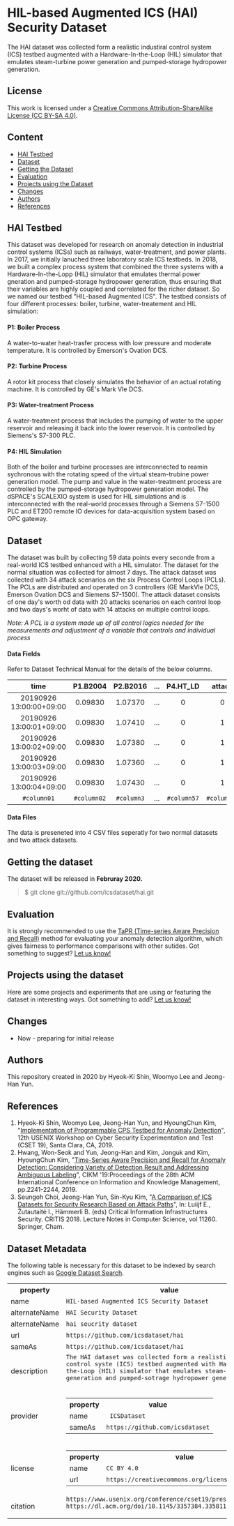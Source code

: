 # HIL-based Augmented ICS (HAI) Security Dataset
The HAI dataset was collected form a realistic industiral control system (ICS) testbed augmented with a Hardware-In-the-Loop (HIL) simulator that emulates steam-turbine power generation and pumped-storage hydropower generation. 

## License
This work is licensed under a <a href="http://creativecommons.org/licenses/by-sa/3.0/
"> Creative Commons Attribution-ShareAlike License (CC BY-SA 4.0)</a>.

## Content
- [HAI Testbed](#hai-testbed)
- [Dataset](#dataset)
- [Getting the Dataset](#getting-the-dataset)
- [Evaluation](#evaluation)
- [Projects using the Dataset](#projects-using-the-dataset)
- [Changes](#changes)
- [Authors](#Authors)
- [References](#references)



## HAI Testbed
This dataset was developed for research on anomaly detection in industrial control systems (ICSs) such as railways, water-treatment, and power plants. In 2017, we initially lanuched three laboratory scale ICS testbeds. In 2018, we built a complex process system that combined the three systems with a Hardware-In-the-Lopp (HIL) simulator that emulates thermal power gneration and pumped-storage hydropower generation, thus ensuring that their variables are highly coupled and correlated for the richer dataset. So we named our testbed "HIL-based Augmented ICS". 
The testbed consists of four different processes: boiler, turbine, water-treatement and HIL simulation:

#### P1: Boiler Process
A water-to-water heat-trasfer process with low pressure and moderate temperature. It is controlled by Emerson's Ovation DCS.

#### P2: Turbine Process
A rotor kit process that closely simulates the behavior of an actual rotating machine. It is controlled by GE's Mark VIe DCS.

#### P3: Water-treatment Process
A water-treatment process that includes the pumping of water to the upper reservoir and releasing it back into the lower reservoir. It is controlled by Siemens's S7-300 PLC.

#### P4: HIL Simulation
Both of the boiler and turbine processes are interconnected to reamin sychronous with the rotating speed of the virtual steam-trubine power generation model. The pump and value in the water-treatment process are controlled by the pumped-storage hydropower generation model. The dSPACE's SCALEXIO system is used for HIL simulations and is interconnected with the real-world processes through a Siemens S7-1500 PLC and ET200 remote IO devices for data-acquisition system based on OPC gateway.

## Dataset
The dataset was built by collecting 59 data points every seconde from a real-world ICS testbed enhanced with a HIL simulator. The dataset for the normal situation was collected for almost 7 days. The attack dataset was collected with 34 attack scenarios on the six Process Control Loops (PCLs). The PCLs are distributed and operated on 3 controllers (GE MarkVIe DCS, Emerson Ovation DCS and Siemens S7-1500). The attack dataset consists of one day's worth od data with 20 attacks scenarios on each control loop and two days's worht of data with 14 attacks on multiple control loops. 

_Note: A PCL is a system made up of all control logics needed for the measurements and adjustment of a variable that controls and individual process_

#### Data Fields 
Refer to Dataset Technical Manual for the details of the below columns.

| time                  |P1.B2004        | P2.B2016| ...  | P4.HT_LD  | attack   | attack.P1   |    ...          | attack.P4 |
|:---:                  | :---:           |  :---:  |  :---: |  :---:  |  :---:   |   :---:     |  :---:         | :---:   |
|20190926 13:00:00+09:00| 0.09830         |1.07370       | ...   |  0       |  0    |   0       |    ...      | 0   |
|20190926 13:00:01+09:00| 0.09830        | 1.07410      | ...   |  0       |  1     |   0       |    ...      | 1  |
|20190926 13:00:02+09:00| 0.09830        | 1.07380        | ...   |  0       |  1     |   0       |    ...      | 1   |
|20190926 13:00:03+09:00| 0.09830        | 1.07360       | ...   |  0       |  1     |   1       |    ...      | 1   |
|20190926 13:00:04+09:00| 0.09830         | 1.07430        | ...   |  0       |  1     |  1      |    ...      | 1 |
| ``` #column01 ```        | ``` #column02 ``` | ``` #column3 ```| ...  | ``` #column57 ``` | ``` #column58 ```| ``` #column59 ``` | ... |``` #column62 ```|


#### Data Files
The data is preseneted into 4 CSV files seperatly for two normal datasets and two attack datasets. 



## Getting the dataset
The dataset will be released in __Februray 2020.__  

> $ git clone git://github.com/icsdataset/hai.git

## Evaluation
It is strongly recommended to use the [TaPR (Time-series Aware Precision and Recall)](https://github.com/saurf4ng/TaPR) method for evaluating your anomaly detection algorithm, which gives fairness to performance comparisons with other sutides. Got something to suggest? [Let us know!](mailto:hws23@nsr.re.kr)

## Projects using the dataset
Here are some projects and experiments that are using or featuring the dataset in interesting ways. Got something to add? [Let us know!](mailto:hkshin721@nsr.re.kr)

## Changes
* Now - preparing for initial release

## Authors
This repository created in 2020 by Hyeok-Ki Shin, Woomyo Lee and Jeong-Han Yun.

## References
1. Hyeok-Ki Shin, Woomyo Lee, Jeong-Han Yun, and HyoungChun Kim, "[Implementation of Programmable CPS Testbed for Anomaly Detection][1]", 12th USENIX Workshop on Cyber Security Experimentation and Test (CSET 19), Santa Clara, CA, 2019.
2. Hwang, Won-Seok and Yun, Jeong-Han and Kim, Jonguk and Kim, HyoungChun Kim, "[Time-Series Aware Precision and Recall for Anomaly Detection: Considering Variety of Detection Result and Addressing Ambiguous Labeling][2]", CIKM '19:Proceedings of the 28th ACM International Conference on Information and Knowledge Management, pp.2241-2244, 2019.
3. Seungoh Choi, Jeong-Han Yun, Sin-Kyu Kim, "[A Comparison of ICS Datasets for Security Research Based on Attack Paths][3]", In: Luiijf E., Žutautaitė I., Hämmerli B. (eds) Critical Information Infrastructures Security. CRITIS 2018. Lecture Notes in Computer Science, vol 11260. Springer, Cham.

[1]: https://www.usenix.org/conference/cset19/presentation/shin "Testbed paper"
[2]: https://dl.acm.org/doi/10.1145/3357384.3358118 "TaPR paper"
[3]: https://link.springer.com/chapter/10.1007/978-3-030-05849-4_12 "ICS Datasets"


## Dataset Metadata
The following table is necessary for this dataset to be indexed by search
engines such as <a href="https://g.co/datasetsearch">Google Dataset Search</a>.
<div itemscope itemtype="http://schema.org/Dataset">
<table>
  <tr>
    <th>property</th>
    <th>value</th>
  </tr>
  <tr>
    <td>name</td>
    <td><code itemprop="name">HIL-based Augmented ICS Security Dataset</code></td>
  </tr>
  <tr>
    <td>alternateName</td>
    <td><code itemprop="alternateName">HAI Security Dataset</code></td>
  </tr>
  <tr>
    <td>alternateName</td>
    <td><code itemprop="alternateName">hai seucrity dataset</code></td>
  </tr>
  <tr>
    <td>url</td>
    <td><code itemprop="url">https://github.com/icsdataset/hai</code></td>
  </tr>
  <tr>
    <td>sameAs</td>
    <td><code itemprop="sameAs">https://github.com/icsdataset/hai</code></td>
  </tr>
  <tr>
    <td>description</td>
    <td><code itemprop="description">The HAI dataset was collected form a realistic industiral control syste (ICS) testbed augmented with Hardware-In-the-Loop (HIL) simulator that emulates steam-turbine power generation and pumped-sotrage hydropower generation. 
 </code></td>
  </tr>
  <tr>
    <td>provider</td>
    <td>
      <div itemscope itemtype="http://schema.org/Organization" itemprop="provider">
        <table>
          <tr>
            <th>property</th>
            <th>value</th>
          </tr>
          <tr>
            <td>name</td>
            <td><code itemprop="name"> ICSDataset </code></td>
          </tr>
          <tr>
            <td>sameAs</td>
            <td><code itemprop="sameAs">https://github.com/icsdataset</code></td>
          </tr>
        </table>
      </div>
    </td>
  </tr>
  <tr>
    <td>license</td>
    <td>
      <div itemscope itemtype="http://schema.org/CreativeWork" itemprop="license">
        <table>
          <tr>
            <th>property</th>
            <th>value</th>
          </tr>
          <tr>
            <td>name</td>
            <td><code itemprop="name">CC BY 4.0</code></td>
          </tr>
          <tr>
            <td>url</td>
            <td><code itemprop="url">https://creativecommons.org/licenses/by/4.0/</code></td>
          </tr>
        </table>
      </div>
    </td>
  </tr>
   <tr>
    <td>citation</td>
    <td><code itemprop="citation">https://www.usenix.org/conference/cset19/presentation/shin</code>
      <code itemprop="citation">https://dl.acm.org/doi/10.1145/3357384.3358118
      </code></td>
  </tr>
</table>
</div>
